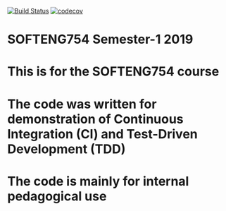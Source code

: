 [![Build Status](https://travis-ci.org/sean-uoa/softeng754-2019-semester1.svg?branch=master)](https://travis-ci.org/sean-uoa/softeng754-2019-semester1)
[![codecov](https://codecov.io/gh/sean-uoa/softeng754-2019-semester1/branch/master/graph/badge.svg)](https://codecov.io/gh/sean-uoa/softeng754-2019-semester1)
# SOFTENG754 Semester-1 2019 
# This is for the SOFTENG754 course
# The code was written for demonstration of Continuous Integration (CI) and Test-Driven Development (TDD)
# The code is mainly for internal pedagogical use
